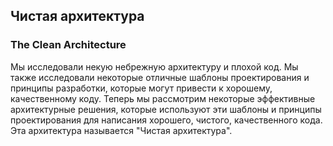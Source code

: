 ## Чистая архитектура
### The Clean Architecture

Мы исследовали некую небрежную архитектуру и плохой код. Мы также исследовали некоторые отличные шаблоны проектирования 
и принципы разработки, которые могут привести к хорошему, качественному коду.
Теперь мы рассмотрим некоторые эффективные архитектурные решения, которые используют эти шаблоны и принципы проектирования 
для написания хорошего, чистого, качественного кода. Эта архитектура называется "Чистая архитектура".